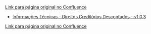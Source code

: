 [Link para página original no Confluence](https://openfinancebrasil.atlassian.net/wiki/spaces/OF/pages/17375506)

- [Informações Técnicas - Direitos Creditórios Descontados - v1.0.3](../../../../../../../OF/Open%20Finance%20Brasil/Especifica%c3%a7%c3%b5es%20de%20APIs/Dados%20do%20Cliente%20%e2%80%93%20DC/[DC]%20API%20-%20Opera%c3%a7%c3%b5es%20de%20Cr%c3%a9dito%20-%20Direitos%20Credit%c3%b3rios%20Descontados/Hist%c3%b3rico%20de%20Especifica%c3%a7%c3%b5es%20-%20%20[DC]%20Direitos%20Credit%c3%b3rios%20Descontados/v1.0.3%20-%20Direitos%20Credit%c3%b3rios%20Descontados/Informa%c3%a7%c3%b5es%20T%c3%a9cnicas%20-%20Direitos%20Credit%c3%b3rios%20Descontados%20-%20v1.0.3)

[Link para página original no Confluence](https://openfinancebrasil.atlassian.net/wiki/spaces/OF/pages/17375506)